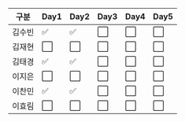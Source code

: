 |구분|Day1|Day2|Day3|Day4|Day5|
|----|----|----|----|----|----|
|김수빈|:white_check_mark:|:white_check_mark:|:white_large_square:|:white_large_square:|:white_large_square:|
|김재현|:white_large_square:|:white_large_square:|:white_large_square:|:white_large_square:|:white_large_square:|
|김태경|:white_check_mark:|:white_check_mark:|:white_large_square:|:white_large_square:|:white_large_square:|
|이지은|:white_large_square:|:white_large_square:|:white_large_square:|:white_large_square:|:white_large_square:|
|이찬민|:white_check_mark:|:white_check_mark:|:white_large_square:|:white_large_square:|:white_large_square:|
|이효림|:white_large_square:|:white_large_square:|:white_large_square:|:white_large_square:|:white_large_square:|
